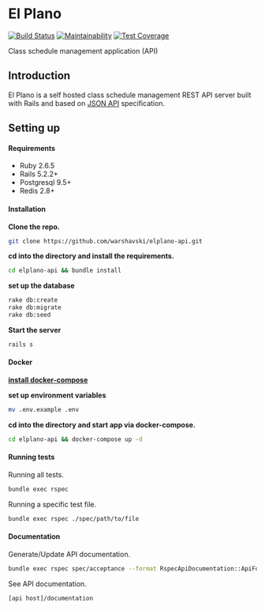 # El Plano

[![Build Status](https://travis-ci.org/Warshavski/elplano-api.svg?branch=develop)](https://travis-ci.org/Warshavski/elplano-api)
[![Maintainability](https://api.codeclimate.com/v1/badges/a5e9ecd7da62ba334087/maintainability)](https://codeclimate.com/github/Warshavski/elplano-api/maintainability)
[![Test Coverage](https://api.codeclimate.com/v1/badges/a5e9ecd7da62ba334087/test_coverage)](https://codeclimate.com/github/Warshavski/elplano-api/test_coverage)

Class schedule management application (API)

## Introduction

El Plano is a self hosted class schedule management REST API server built with Rails and based on [JSON API](https://jsonapi.org/) specification.

## Setting up

#### Requirements

- Ruby 2.6.5
- Rails 5.2.2+
- Postgresql 9.5+
- Redis 2.8+

#### Installation

**Clone the repo.**
```bash
git clone https://github.com/warshavski/elplano-api.git
```

**cd into the directory and install the requirements.**
```bash
cd elplano-api && bundle install
```

**set up the database**
```bash
rake db:create 
rake db:migrate 
rake db:seed
```

**Start the server**
```bash
rails s
```

#### Docker
**[install docker-compose](https://docs.docker.com/compose/)**

**set up environment variables**
```bash
mv .env.example .env
```

**cd into the directory and start app via docker-compose.**
```bash
cd elplano-api && docker-compose up -d
```

#### Running tests

Running all tests.
```bash
bundle exec rspec
```

Running a specific test file.
```bash
bundle exec rspec ./spec/path/to/file
```

#### Documentation

Generate/Update API documentation.
```bash
bundle exec rspec spec/acceptance --format RspecApiDocumentation::ApiFormatter
```

See API documentation.
```bash
[api host]/documentation
```
